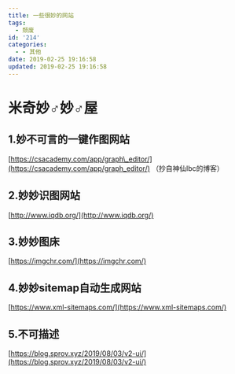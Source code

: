 ```yaml
---
title: 一些很妙的网站
tags:
  - 颓废
id: '214'
categories:
  - - 其他
date: 2019-02-25 19:16:58
updated: 2019-02-25 19:16:58
---
```


# 米奇妙♂妙♂屋

## 1.妙不可言的一键作图网站

[https://csacademy.com/app/graph\_editor/](https://csacademy.com/app/graph_editor/) （抄自神仙lbc的博客）

## 2.妙妙识图网站

[http://www.iqdb.org/](http://www.iqdb.org/)

## 3.妙妙图床

[https://imgchr.com/](https://imgchr.com/)

## 4.妙妙sitemap自动生成网站

[https://www.xml-sitemaps.com/](https://www.xml-sitemaps.com/)

## 5.不可描述

[https://blog.sprov.xyz/2019/08/03/v2-ui/](https://blog.sprov.xyz/2019/08/03/v2-ui/)